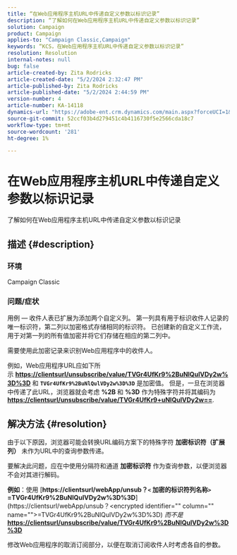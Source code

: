 ```yaml
---
title: “在Web应用程序主机URL中传递自定义参数以标识记录”
description: “了解如何在Web应用程序主机URL中传递自定义参数以标识记录”
solution: Campaign
product: Campaign
applies-to: "Campaign Classic,Campaign"
keywords: “KCS，在Web应用程序主机URL中传递自定义参数以标识记录”
resolution: Resolution
internal-notes: null
bug: false
article-created-by: Zita Rodricks
article-created-date: "5/2/2024 2:32:47 PM"
article-published-by: Zita Rodricks
article-published-date: "5/2/2024 2:44:59 PM"
version-number: 4
article-number: KA-14118
dynamics-url: "https://adobe-ent.crm.dynamics.com/main.aspx?forceUCI=1&pagetype=entityrecord&etn=knowledgearticle&id=7955dad4-9008-ef11-9f8a-6045bd026dc7"
source-git-commit: 52ccf03b4d279451c4b4116730f5e2566cda18c7
workflow-type: tm+mt
source-wordcount: '281'
ht-degree: 1%

---
```


# 在Web应用程序主机URL中传递自定义参数以标识记录


了解如何在Web应用程序主机URL中传递自定义参数以标识记录

## 描述 {#description}


### 环境

Campaign Classic

### 问题/症状

用例 — 收件人表已扩展为添加两个自定义列。 第一列具有用于标识收件人记录的唯一标识符，第二列以加密格式存储相同的标识符。 已创建新的自定义工作流，用于对第一列的所有值加密并将它们存储在相应的第二列中。

需要使用此加密记录来识别Web应用程序中的收件人。

例如，Web应用程序URL应如下所示 [<b>https://clientsurl/unsubscribe/value/TVGr4UfKr9%2BuNlQulVDy2w%3D%3D</b>](https://clientsurl/unsubscribe/value/TVGr4UfKr9%2BuNlQulVDy2w%3D%3D) 和 <b>`TVGr4UfKr9%2BuNlQulVDy2w%3D%3D`</b> 是加密值。 但是，一旦在浏览器中传递了此URL，浏览器就会考虑 <b>%2B </b>和 <b>%3D</b> 作为特殊字符并将其编码为[<b>https://clientsurl/unsubscribe/value/TVGr4UfKr9+uNlQulVDy2w==</b>](https://&amp;nbsp;https://clientsurl/unsubscribe/value/TVGr4UfKr9+uNlQulVDy2w==).


## 解决方法 {#resolution}


由于以下原因，浏览器可能会转换URL编码方案下的特殊字符 <b>加密标识符（扩展列）</b> 未作为URL中的查询参数传递。

要解决此问题，应在中使用分隔符和通道 <b>加密标识符</b> 作为查询参数，以便浏览器不会对其进行解码。

<b>例如</b>：使用 [<b>https://clientsurl/webApp/unsub？`<` 加密的标识符列名称`>` =TVGr4UfKr9%2BuNlQulVDy2w%3D%3D</b>](https://clientsurl/webApp/unsub？&lt;encrypted identifier=&quot;&quot; column=&quot;&quot; name=&quot;&quot;>=TVGr4UfKr9%2BuNlQulVDy2w%3D%3D) *而不是*[<b> https://clientsurl/unsubscribe/value/TVGr4UfKr9%2BuNlQulVDy2w%3D%3D</b>](https://clientsurl/unsubscribe/value/TVGr4UfKr9%2BuNlQulVDy2w%3D%3D)

修改Web应用程序的取消订阅部分，以便在取消订阅收件人时考虑各自的参数。
